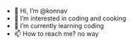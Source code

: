 - 👋 Hi, I’m @konnav
- 👀 I’m interested in coding and cooking
- 🌱 I’m currently learning coding
- 📫 How to reach me? no way

<!---
konnav/konnav is a ✨ special ✨ repository because its `README.md` (this file) appears on your GitHub profile.
You can click the Preview link to take a look at your changes.
--->
